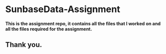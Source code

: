 # SunbaseData-Assignment

#### This is the assignment repo, it contains all the files that I worked on and all the files required for the assignment.

## Thank you.
